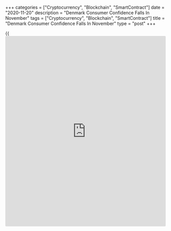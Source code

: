 +++
categories = ["Cryptocurrency", "Blockchain", "SmartContract"]
date = "2020-11-20"
description = "Denmark Consumer Confidence Falls In November"
tags = ["Cryptocurrency", "Blockchain", "SmartContract"]
title = "Denmark Consumer Confidence Falls In November"
type = "post"
+++

{{<iframe id="large-banner" src="https://www.bounty.group/#slide=9.0" width="100%" height="600" scrolling="no" style="border: 0px solid rgb(216, 221, 230); border-radius: 3px;">}}

Denmark's consumer confidence weakened in November, survey data from
Statistics Denmark showed on Friday.

The consumer confidence index decreased to -7.6 in November from -6.2 in
October. The average for the past six months was -5.5.

The index measuring consumers' view regarding the future personal
financial situation decreased to 10.6 in November from 12.0 in the
preceding month.

The measure reflecting the past personal financial situation rose to 4.6
in November from 3.1 in the prior month.

Households' assessment regarding the general economic situation of the
country over the next year fell sharply to -16.1 in November from -7.8
in August.

The index reflecting the view on the past general economic situation
decreased to -28.9 from -31.5 in October.

Consumers were more negative toward the big purchases in November as the
index fell -8.4 from -7.0 in the previous month.

Consumers expect the unemployment to increase over the next year.

For comments and feedback [contact](https://www.playgroundfx.com/contact/): editorial@rtt[news](https://www.letsplayfx.com/blog/forex-news-website/).com

[Economic News][1]

 **What parts of the world are seeing the best (and worst) economic
performances lately? Click[here][2] to check out our [Econ Scorecard][2]
and find out! See up-to-the-moment [ranking](https://www.playgroundfx.com/blog/crypto-exchange-ranking/)s for the best and worst
performers in [GDP][3], [unemployment rate][4], [inflation][5] and much
more.**

   1. www.rtt[news](https://www.letsplayfx.com/blog/forex-news-website/).com/Content/EconomicNews.aspx
   2. www.rtt[news](https://www.letsplayfx.com/blog/forex-news-website/).com/economic-scorecard/world-rank/retail-sales/highest-performance.aspx
   3. www.rtt[news](https://www.letsplayfx.com/blog/forex-news-website/).com/economic-scorecard/world-rank/GDP/highest-performance.aspx
   4. www.rtt[news](https://www.letsplayfx.com/blog/forex-news-website/).com/economic-scorecard/world-rank/unemployment-rate/lowest-performance.aspx
   5. www.rtt[news](https://www.letsplayfx.com/blog/forex-news-website/).com/economic-scorecard/world-rank/CPI/highest-performance.aspx